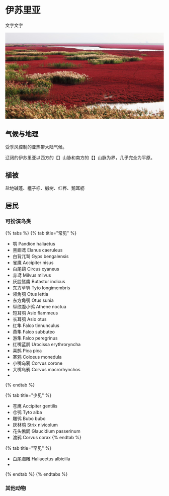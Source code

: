 # 伊苏里亚

文字文字‌

![](../../.gitbook/assets/yan-di-jian-peng-.jpg)

## 气候与地理 <a id="qi-hou"></a>

受季风控制的亚热带大陆气候。

‌辽阔的伊苏里亚以西方的【】山脉和南方的【】山脉为界，几乎完全为平原。

## 植被 <a id="zhi-bei"></a>

盐地碱蓬、橿子栎、椴树、红桦、鹅耳枥

## 居民 <a id="ju-min"></a>

### 可扮演鸟类 <a id="ke-ban-yan-niao-lei"></a>

{% tabs %}
{% tab title="常见" %}
* 鹗 Pandion haliaetus
* 黑翅鸢 Elanus caeruleus
* 白背兀鹫 Gyps bengalensis
* 雀鹰 Accipiter nisus
* 白尾鹞 Circus cyaneus
* 赤鸢 Milvus milvus
* 灰脸鵟鹰 Butastur indicus
* 东方草鸮 Tyto longimembris
* 领角鸮 Otus lettia
* 东方角鸮 Otus sunia
* 纵纹腹小鸮 Athene noctua
* 短耳鸮 Asio flammeus
* 长耳鸮 Asio otus
* 红隼 Falco tinnunculus
* 燕隼 Falco subbuteo
* 游隼 Falco peregrinus
* 红嘴蓝鹊 Urocissa erythroryncha
* 喜鹊 Pica pica
* 寒鸦 Coloeus monedula
* 小嘴乌鸦 Corvus corone
* 大嘴乌鸦 Corvus macrorhynchos
* 
{% endtab %}

{% tab title="少见" %}
* 苍鹰 Accipiter gentilis
* 仓鸮 Tyto alba
* 雕鸮 Bubo bubo
* 灰林鸮 Strix nivicolum
* 花头鸺鹠 Glaucidium passerinum
* 渡鸦 Corvus corax
{% endtab %}

{% tab title="罕见" %}
* 白尾海雕 Haliaeetus albicilla
* 
{% endtab %}
{% endtabs %}

### 其他动物

